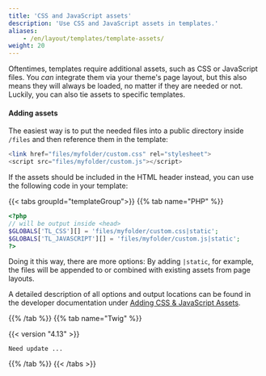 ```yaml
---
title: 'CSS and JavaScript assets'
description: 'Use CSS and JavaScript assets in templates.'
aliases:
    - /en/layout/templates/template-assets/
weight: 20
---
```



Oftentimes, templates require additional assets, such as CSS or JavaScript files. You *can* integrate them via your
theme's page layout, but this also means they will always be loaded, no matter if they are needed or not. Luckily,
you can also tie assets to specific templates.


#### Adding assets

The easiest way is to put the needed files into a public directory inside `/files` and then reference them in the
template:

```php
<link href="files/myfolder/custom.css" rel="stylesheet">
<script src="files/myfolder/custom.js"></script>
```

If the assets should be included in the HTML header instead, you can use the following code in your template:


{{< tabs groupId="templateGroup">}}
{{% tab name="PHP" %}}

```php
<?php 
// will be output inside <head>
$GLOBALS['TL_CSS'][] = 'files/myfolder/custom.css|static';
$GLOBALS['TL_JAVASCRIPT'][] = 'files/myfolder/custom.js|static';
?>
```

Doing it this way, there are more options: By adding `|static`, for example, the files will be appended to or combined 
with existing assets from page layouts. 

A detailed description of all options and output locations can be found in the developer documentation 
under [Adding CSS &amp; JavaScript Assets](https://docs.contao.org/dev/framework/asset-management/).


{{% /tab %}}
{{% tab name="Twig" %}}


{{< version "4.13" >}}

``Need update ...``


{{% /tab %}}
{{< /tabs >}}